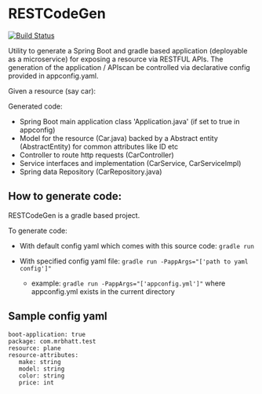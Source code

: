 # RESTCodeGen
[![Build Status](https://travis-ci.org/MrBhatt/RESTGen.svg?branch=master)](https://travis-ci.org/MrBhatt/RESTGen)

Utility to generate a Spring Boot and gradle based application (deployable as a microservice) for exposing a resource via RESTFUL APIs. The generation of the application / APIscan be controlled via declarative config provided in appconfig.yaml. 

Given a resource (say car):

Generated code:
 - Spring Boot main application class 'Application.java' (if set to true in appconfig)
 - Model for the resource (Car.java) backed by a Abstract entity (AbstractEntity) for common attributes like ID etc
 - Controller to route http requests (CarController)
 - Service interfaces and implementation (CarService, CarServiceImpl)
 - Spring data Repository (CarRepository.java)

## How to generate code:
RESTCodeGen is a gradle based project. 

To generate code:
- With default config yaml which comes with this source code: `gradle run`

- With specified config yaml file: `gradle run -PappArgs="['path to yaml config']"`
  - example: `gradle run -PappArgs="['appconfig.yml']"` where appconfig.yml exists in the current directory

## Sample config yaml
```
boot-application: true
package: com.mrbhatt.test
resource: plane
resource-attributes:
   make: string
   model: string
   color: string
   price: int
```
